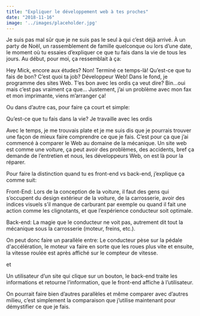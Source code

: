 ```yaml
---
title: "Expliquer le développement web à tes proches"
date: "2018-11-16"
image: '../images/placeholder.jpg'
---
```


Je suis pas mal sûr que je ne suis pas le seul à qui c’est déjà arrivé. À un party de Noël,  un rassemblement de famille quelconque ou lors d’une date, le moment où tu essaies d’expliquer ce que tu fais dans la vie de tous les jours. Au début, pour moi, ça ressemblait à ça:

Hey Mick, encore aux études?
Non! Terminé ce temps-là!
Qu’est-ce que tu fais de bon? C’est quoi ta job?
Développeur Web! Dans le fond, je programme des sites Web.
T’es bon avec les ordis ça veut dire?
Bin...oui mais c’est pas vraiment ça que...
Justement, j’ai un problème avec mon fax et mon imprimante, viens m’arranger ça!

Ou dans d’autre cas, pour faire ça court et simple:

Qu’est-ce que tu fais dans la vie?
Je travaille avec les ordis

Avec le temps, je me trouvais plate et je me suis dis que je pourrais trouver une façon de mieux faire comprendre ce que je fais. C’est pour ça que j’ai commencé à comparer le Web au domaine de la mécanique. Un site web est comme une voiture, ça peut avoir des problèmes, des accidents, bref ça demande de l’entretien et nous, les développeurs Web, on est là pour la réparer. 

Pour faire la distinction quand tu es front-end vs back-end, j’explique ça comme suit:

Front-End: Lors de la conception de la voiture, il faut des gens qui s’occupent du design extérieur de la voiture, de la carrosserie, avoir des indices visuels s’il manque de carburant par exemple ou quand il fait une action comme les clignotants, et que l’expérience conducteur soit optimale.

Back-end: La magie que le conducteur ne voit pas, autrement dit tout la mécanique sous la carrosserie (moteur, freins, etc.). 

On peut donc faire un parallèle entre:
Le conducteur pèse sur la pédale d'accélération, le moteur va faire en sorte que les roues plus vite et ensuite, la vitesse roulée est après affiché sur le compteur de vitesse.

et

Un utilisateur d’un site qui clique sur un bouton, le back-end traite les informations et retourne l’information, que le front-end affiche à l’utilisateur.

On pourrait faire bien d’autres parallèles et même comparer avec d’autres milieu, c’est simplement la comparaison que j’utilise maintenant pour démystifier ce que je fais.
